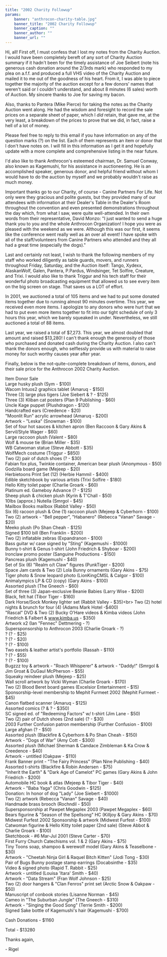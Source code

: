 ```yaml
---
title: "2002 Charity Followup"
params:
    banner: "anthrocon-charity-table.jpg"
    banner_title: "2002 Charity Followup"
    banner_caption: ""
    banner_author: ""
    banner_url: ""
---
```


Hi, all! First off, I must confess that I lost my notes from the Charity Auction. I would have been completely bereft of any sort of Charity Auction summary if it hadn't been for the timely assistance of Joe Seibert (note his generous cash donation around the 2/3rds mark) who responded to my plea on a.f.f. and produced a full VHS video of the Charity Auction and mailed it to me out of the goodness of his heart. From it, I was able to piece together the majority of the auction except for a few donors' names that weren't said or I couldn't understand, and about 8 minutes (6 sales) worth of Auction. My sincere thanks to Joe for saving my bacon.

Also, thanks to Pantera (Mike Pierce) for taking the notes as the Charity Auction went along. He had the wisdom and foresight to record the sale prices on a separate sheet of paper, which I *did* retain, that gave me, at the very least, a breakdown of the prices to prove that we did, in fact, raise a hell of a lot of money.

Please feel free to reply to this email if you have information on any of the question marks (?) on the list. Each of them represents an item or donor that I don't have notes on. I will fill in this information as I get it and hopefully update with a more complete and comprehensive listing in the near future.

I'd also like to thank Anthrocon's esteemed chairman, Dr. Samuel Conway, also known as Kagemushi, for his assistance in auctioneering. He is an accomplished speaker, generous donor, and helpful friend without whom I would have to do the auction by myself and we probably wouldn't raise as much money.

Important thanks go to our Charity, of course - Canine Partners For Life. Not only were they gracious and polite guests, but they provided many of our attendees with information at their Dealer's Table in the Dealer's Room throughout the convention and even presented demonstrations throughout the day which, from what I saw, were quite well-attended. In their own words from their representative, David Monzo: "I just wanted to send a huge thank you to you and the whole Anthrocon Organization! I hope you were as pleased with the weekend as we were. Although this was our first, it seems like the conference went really well as an over all event! I have spoke with all of the staff/volunteers from Canine Partners who attended and they all had a great time (especially the dogs)."

Last and certainly not least, I wish to thank the following members of my staff who worked diligently as table guards, movers, and runners throughout Friday, Saturday, and the Auction itself: Tango, Xydexx, AlaskanWolf, Galen, Pantera, P.Pardus, Windsinger, Tet Solfire, Creature, and Trixi. I would also like to thank Triggur and his tech staff for their wonderful photo broadcasting equipment that allowed us to see every item on the big screen on stage. That saves us a LOT of effort.

In 2001, we auctioned a total of 105 items and we had to put some donated items together due to running almost 90 minutes overtime. This year, we received even more items. I apologize to any donors who were hurt that we had to put even more items together to fit into our tight schedule of only 3 hours this year, which we barely squeaked in under. Nevertheless, we still auctioned a total of 88 items.

Last year, we raised a total of $7,273. This year, we almost doubled that amount and raised $13,280! I can't thank enough the generosity of those who purchased and donated cash during the Charity Auction. I also can't thank the donors enough, who selflessly provide us with material to raise money for such worthy causes year after year.

Finally, below is the not-quite-complete breakdown of items, donors, and their sale price for the Anthrocon 2002 Charity Auction.

Item Donor Sale<br>
Large husky plush (Sym - $100)<br>
Wacom Intuos2 graphics tablet (Amaruq - $150)<br>
Three (3) large plus tigers (Joe Siebert & ? - $125)<br>
Three (3) Kliban cat posters (Plan 9 Publishing - $60)<br>
Uncle Kage puppet (Plushdragon - $120)<br>
Handcrafted ears (Creedence - $20)<br>
"Moonlit Run" acrylic arrowhead (Amaruq - $200)<br>
Artwork - "Leska" (Snowman - $100)<br>
Set of four hot sauces & kitchen apron (Ben Raccoon & Gary Akins & Servil/Style Wager - $60)<br>
Large raccoon plush (Valent - $80)<br>
Wolf & mouse tie (Brian Miller - $35)<br>
WB Catwoman statue (Steve Abbott - $35)<br>
WolfMech costume (Triggur - $850)<br>
Two (2) pair of dutch shoes (? - $30)<br>
Fabian fox plus, Twinkie container, American bear plush (Anonymous - $50)<br>
Godzilla board game (Mejeep - $20)<br>
Herbietoons Print Set (12) (Herbie Hammil - $400)<br>
Edible sketchbook by various artists (Trixi Solfire - $180)<br>
Hello Kitty toilet paper (Charlie Groark - $60)<br>
Platinum ed. Gameboy Advance (? - $125)<br>
Sheep plush & chicken plush (Kyrin & T'Chall - $50)<br>
10lbs (approx.) Nutella (Smrgol - $45)<br>
Mailbox Books mailbox (Rabbit Valley - $50)<br>
Six (6) racoon plush & One (1) raccoon plush (Mejeep & Cyberhorn - $100)<br>
Two (2) artwork - "Bell pepper", "Habanero" (Rebecca "Vanan" Savage - $20)<br>
Meeko plush (Po Shan Cheah - $125)<br>
Signed $100 bill (Ben Franklin - $200)<br>
Two (2) inflatable zebras (Expandranon - $100)<br>
Bass guitar w/ case signed by "Sting" (Kagemushi - $1000)<br>
Bunny t-shirt & Genus t-shirt (John Friedrich & Shyboar - $200)<br>
Ironclaw promo poster (Sanguine Productions - $150)<br>
Pancreas plush (Kagemushi - $40)<br>
Set of Six (6) "Realm o/t Claw" figures (PunkTiger - $200)<br>
Space Jam cards & Two (2) Lola Bunny ornaments (Gary Akins - $75)<br>
Tiger photo & Snow leopard photo (LionKingCMSL & Calgor - $100)<br>
Animalympics LP & CD (copy) (Gary Akins - $100)<br>
Assorted plush (The Gneech - $60)<br>
Set of three (3) Japan-exclusive Beanie Babies (Larry Wise - $200)<br>
Black, felt hat (Tibor Tiger - $160)<br>
Dark Horse/Sock Monkey lighter set (Rabbit Valley - $35)<br>
Two (2) hotel nights & brunch for four (4) (Adams Mark Hotel -$400)<br>
"Rascal" DVD & Two (2) Bucky O'Hare videos & Kimba videos (John Friedrich & Falbert & www.kimba.us - $350)<br>
Artwork x2 (Ian "Fennec" Dettmering - ?)<br>
Supersponsorship to Anthrocon 2003 (Charlie Groark - ?)<br>
? (? - $25)<br>
? (? - $20)<br>
? (? - $100)<br>
Two easels & leather artist's portfolio (Rassah - $110)<br>
? (? - $55)<br>
? (? - $100)<br>
Bugzzz toy & artwork - "Roach Whisperer" & artwork - "Daddy!" (Smrgol & Jim Groat & DuGaul McPherson - $55)<br>
Squeaky reindeer plush (Mejeep - $25)<br>
Wall scroll artwork by Vicki Wyman (Charlie Groark - $170)<br>
Two (2) Blood Beret board games (Excelsior Entertainment - $15)<br>
Sponsorship-level membership to Mephit Furmeet 2002 (Mephit Furmeet - $45)<br>
Canon flatbed scanner (Amaruq - $125)<br>
Assorted comics (? & ? - $350)<br>
SC signed ed. of "Redeeming Factors" w/ t-shirt (Jim Lane - $50)<br>
Two (2) pair of Dutch shoes (2nd sale) (? - $30)<br>
2003 Further Confusion patron membership (Further Confusion - $100)<br>
Large afghan (? - $50)<br>
Assorted plush (Blackfire & Cyberhorn & Po Shan Cheah - $150)<br>
Artwork - "Dogs of War" (Amy Cott - $300)<br>
Assorted plush (Michael Sherman & Candace Zimbleman & Ka Crow & Creedence - $40)<br>
Artwork - untitled (Oakpaw - $110)<br>
Frank Banner print - "The Fairy Princess" (Plan Nine Publishing - $40)<br>
Assorted t-shirts (Blackfire & Robin Andersen - $75)<br>
"Inherit the Earth" & "Dark Age of Camelot" PC games (Gary Akins & John Friedrich - $200)<br>
Automobile HC book & atlas (Mejeep & Tibor Tiger - $40)<br>
Artwork - "Baba Yaga" (Chris Goodwin - $125)<br>
Donation: In honor of dog "Lady" (Joe Siebert - $1000)<br>
Two (2) artwork (Rebecca "Vanan" Savage - $40)<br>
Handmade brass brooch (Rochndil - $50)<br>
Supersponsorship at Pawpet Megaplex 2003 (Pawpet Megaplex - $60)<br>
Bears figurine & "Season of the Spellsong" HC (Killjoy & Gary Akins - $70)<br>
Midwest Furfest 2002 Sponsorship & artwork (Midwest Furfest - $100)<br>
Catwoman figurine & Hello Kitty toilet paper (2nd sale) (Steve Abbot & Charlie Groark - $100)<br>
Sketchbook - #6 Mar-Jul 2001 (Steve Carter - $70)<br>
First Furry Church Catechisms vol. 1 & 2 (Gary Akins - $75)<br>
Tiny Toons soap, shampoo & werewolf model (Gary Akins & Teaselbone - $30)<br>
Artwork - "Cheetah Ninja Girl & Raquel Bitch Kitten" (Jodi Tong - $30)<br>
Pair of Bugs Bunny postage stamp earrings (Docabsinthe - $35)<br>
Video & signed photo (Rapid T. Rabbit - $25)<br>
Artwork - untitled (Louisa 'Itara' Smith - $40)<br>
Artwork - "Data Stream" (Fran Wolf Johnson - $25)<br>
Two (2) door hangers & "Clan Fenros" print set (Arctic Snow & Oakpaw - $50)<br>
Manuscript of conbook stories (Lisanne Norman - $45)<br>
Cameo in "The Suburban Jungle" (The Gneech - $310)<br>
Artwork - "Singing the Good Song" (Terrie Smith - $200)<br>
Signed Sake bottle of Kagemushi's hair (Kagemushi - $700)

Cash Donations - $1160

Total - $13280

Thanks again,

\- Rigel

